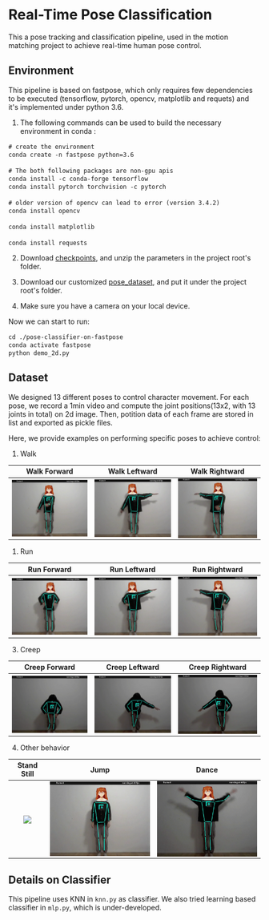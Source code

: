 # Real-Time Pose Classification
This a pose tracking and classification pipeline, used in the motion matching project to achieve real-time human pose control.

## Environment
This pipeline is based on fastpose, which only requires few dependencies to be executed (tensorflow, pytorch, opencv, matplotlib and requets) and it's implemented under python 3.6. 

1. The following commands can be used to build the necessary environment in conda :
```
# create the environment
conda create -n fastpose python=3.6

# The both following packages are non-gpu apis
conda install -c conda-forge tensorflow
conda install pytorch torchvision -c pytorch

# older version of opencv can lead to error (version 3.4.2)
conda install opencv

conda install matplotlib

conda install requests
```
2. Download [checkpoints](https://bitbucket.org/hugo_bonnome/fastpose_parameters/downloads/parameters.zip), and unzip the parameters in the project root's folder.

3. Download our customized [pose_dataset](https://drive.google.com/drive/folders/1kRQkHDsmq4glvVc6GE5pZaotsPXpUqiD), and put it under the project root's folder.

4. Make sure you have a camera on your local device.

Now we can start to run:
```
cd ./pose-classifier-on-fastpose
conda activate fastpose
python demo_2d.py
```



## Dataset
We designed 13 different poses to control character movement. For each pose, we record a 1min video and compute the joint positions(13x2, with 13 joints in total) on 2d image. Then, potition data of each frame are stored in list and exported as pickle files. 

Here, we provide examples on performing specific poses to achieve control:
1. Walk

| Walk Forward           |  Walk Leftward           |  Walk Rightward  |
| :------------------: |:------------------: |:------------------: |
| <img align="center"  src="./resource/walk_forward.gif" width="250"> | <img align="center"  src="./resource/walk_left.gif" width="250">  | <img align="center"  src="./resource/walk_right.gif" width="250"> |

1. Run

| Run Forward           |  Run Leftward           |  Run Rightward  |
| :------------------: |:------------------: |:------------------: |
| <img align="center"  src="./resource/run_forward.gif" width="250"> | <img align="center"  src="./resource/run_left.gif" width="250">  | <img align="center"  src="./resource/run_right.gif" width="250"> |

3. Creep

| Creep Forward           |  Creep Leftward           |  Creep Rightward  |
| :------------------: |:------------------: |:------------------: |
| <img align="center"  src="./resource/creep_forward.gif" width="250"> | <img align="center"  src="./resource/creep_left.gif" width="250">  | <img align="center"  src="./resource/creep_right.gif" width="250"> |

4. Other behavior

| Stand Still           |  Jump           |  Dance  |
| :------------------: |:------------------: |:------------------: |
| <img align="center"  src="./resource/standstill.gif" width="250"> | <img align="center"  src="./resource/jump.gif" width="250">  | <img align="center"  src="./resource/dance.gif" width="250"> |

## Details on Classifier
This pipeline uses KNN in ```knn.py``` as classifier. We also tried learning based classifier in ```mlp.py```, which is under-developed.

